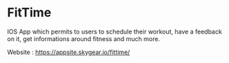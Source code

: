# FitTime
IOS App which permits to users to schedule their workout, have a feedback on it, get informations around fitness and much more.

Website : https://appsite.skygear.io/fittime/
